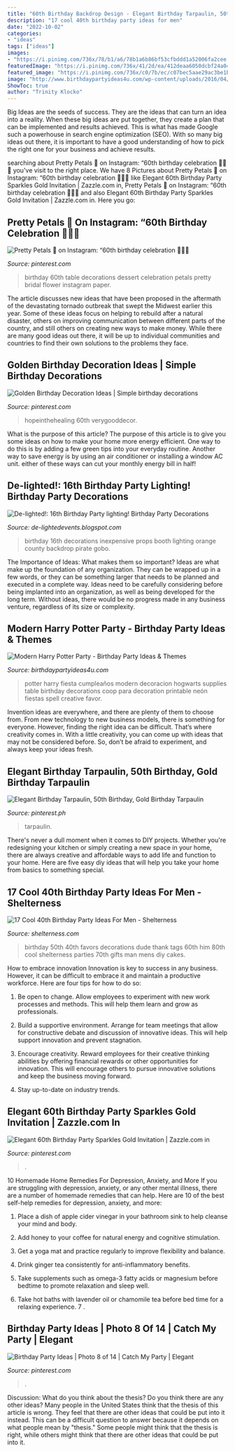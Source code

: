 ```yaml
---
title: "60th Birthday Backdrop Design - Elegant Birthday Tarpaulin, 50th Birthday, Gold Birthday Tarpaulin"
description: "17 cool 40th birthday party ideas for men"
date: "2022-10-02"
categories:
- "ideas"
tags: ["ideas"]
images:
- "https://i.pinimg.com/736x/78/b1/a6/78b1a6b86bf53cfbddd1a52006fa2cee.jpg"
featuredImage: "https://i.pinimg.com/736x/41/2d/ea/412deaa6050dcbf24a047dae12e0d0bc.jpg"
featured_image: "https://i.pinimg.com/736x/c0/7b/ec/c07bec5aae29ac3be1b86139861ebf97.jpg"
image: "http://www.birthdaypartyideas4u.com/wp-content/uploads/2016/04/Modern-Harry-Potter-Party-Hogwarts-Food-550x792.jpg"
ShowToc: true
author: "Trinity Klocko"
---
```



Big Ideas are the seeds of success. They are the ideas that can turn an idea into a reality. When these big ideas are put together, they create a plan that can be implemented and results achieved. This is what has made Google such a powerhouse in search engine optimization (SEO). With so many big ideas out there, it is important to have a good understanding of how to pick the right one for your business and achieve results.

	

		
searching about Pretty Petals 🌸 on Instagram: “60th birthday celebration 🌸🌸🌸 you've visit to the right place. We have 8 Pictures about Pretty Petals 🌸 on Instagram: “60th birthday celebration 🌸🌸🌸 like Elegant 60th Birthday Party Sparkles Gold Invitation | Zazzle.com in, Pretty Petals 🌸 on Instagram: “60th birthday celebration 🌸🌸🌸 and also Elegant 60th Birthday Party Sparkles Gold Invitation | Zazzle.com in. Here you go:
		
    
## Pretty Petals 🌸 On Instagram: “60th Birthday Celebration 🌸🌸🌸

<img loading=lazy src="https://i.pinimg.com/736x/41/2d/ea/412deaa6050dcbf24a047dae12e0d0bc.jpg" onerror="this.onerror=null;this.src='https://tse4.mm.bing.net/th?id=OIP.fWsjTRVZ8ZUsGOz1j3efcQHaJQ&amp;pid=15.1';" alt="Pretty Petals 🌸 on Instagram: “60th birthday celebration 🌸🌸🌸">

_Source: pinterest.com_

>birthday 60th table decorations dessert celebration petals pretty bridal flower instagram paper. 

	

The article discusses new ideas that have been proposed in the aftermath of the devastating tornado outbreak that swept the Midwest earlier this year. Some of these ideas focus on helping to rebuild after a natural disaster, others on improving communication between different parts of the country, and still others on creating new ways to make money. While there are many good ideas out there, it will be up to individual communities and countries to find their own solutions to the problems they face.

    
## Golden Birthday Decoration Ideas | Simple Birthday Decorations

<img loading=lazy src="https://i.pinimg.com/736x/78/b1/a6/78b1a6b86bf53cfbddd1a52006fa2cee.jpg" onerror="this.onerror=null;this.src='https://tse2.mm.bing.net/th?id=OIP.Nhrf3WTb1rB7FbSJkkjnZQHaFj&amp;pid=15.1';" alt="Golden Birthday Decoration Ideas | Simple birthday decorations">

_Source: pinterest.com_

>hopeinthehealing 60th verygooddecor. 

	

What is the purpose of this article?
The purpose of this article is to give you some ideas on how to make your home more energy efficient. One way to do this is by adding a few green tips into your everyday routine. Another way to save energy is by using an air conditioner or installing a window AC unit. either of these ways can cut your monthly energy bill in half!

    
## De-lighted!: 16th Birthday Party Lighting! Birthday Party Decorations

<img loading=lazy src="http://2.bp.blogspot.com/-VGipz1mBsOc/T931G3sAfbI/AAAAAAAAAVc/A3NmzrVU2c8/s1600/IMG_3730.JPG" onerror="this.onerror=null;this.src='https://tse3.mm.bing.net/th?id=OIP.sGf2gfEQejvC4sJfeiufGAHaLG&amp;pid=15.1';" alt="De-lighted!: 16th Birthday Party lighting! Birthday Party Decorations">

_Source: de-lightedevents.blogspot.com_

>birthday 16th decorations inexpensive props booth lighting orange county backdrop pirate gobo. 

	

The Importance of Ideas: What makes them so important?
Ideas are what make up the foundation of any organization. They can be wrapped up in a few words, or they can be something larger that needs to be planned and executed in a complete way. Ideas need to be carefully considering before being implanted into an organization, as well as being developed for the long term. Without ideas, there would be no progress made in any business venture, regardless of its size or complexity.

    
## Modern Harry Potter Party - Birthday Party Ideas &amp; Themes

<img loading=lazy src="http://www.birthdaypartyideas4u.com/wp-content/uploads/2016/04/Modern-Harry-Potter-Party-Hogwarts-Food-550x792.jpg" onerror="this.onerror=null;this.src='https://tse3.mm.bing.net/th?id=OIP.A39PmggYQx6IRRS11sLGJQHaKq&amp;pid=15.1';" alt="Modern Harry Potter Party - Birthday Party Ideas &amp; Themes">

_Source: birthdaypartyideas4u.com_

>potter harry fiesta cumpleaños modern decoracion hogwarts supplies table birthday decorations coop para decoration printable neón fiestas spell creative favor. 

	

Invention ideas are everywhere, and there are plenty of them to choose from. From new technology to new business models, there is something for everyone. However, finding the right idea can be difficult. That’s where creativity comes in. With a little creativity, you can come up with ideas that may not be considered before. So, don’t be afraid to experiment, and always keep your ideas fresh.

    
## Elegant Birthday Tarpaulin, 50th Birthday, Gold Birthday Tarpaulin

<img loading=lazy src="https://i.pinimg.com/736x/c0/7b/ec/c07bec5aae29ac3be1b86139861ebf97.jpg" onerror="this.onerror=null;this.src='https://tse3.mm.bing.net/th?id=OIP.oYJfM2CHQptjbF5xRQZZwQHaF7&amp;pid=15.1';" alt="Elegant Birthday Tarpaulin, 50th Birthday, Gold Birthday Tarpaulin">

_Source: pinterest.ph_

>tarpaulin. 

	

There's never a dull moment when it comes to DIY projects. Whether you're redesigning your kitchen or simply creating a new space in your home, there are always creative and affordable ways to add life and function to your home. Here are five easy diy ideas that will help you take your home from basics to something special.

    
## 17 Cool 40th Birthday Party Ideas For Men - Shelterness

<img loading=lazy src="http://i.shelterness.com/2017/02/07-vintage-dude-thank-tags-for-party-favors.jpg" onerror="this.onerror=null;this.src='https://tse3.mm.bing.net/th?id=OIP.Ne2XOytjrLigGekK1BxSpwHaJ4&amp;pid=15.1';" alt="17 Cool 40th Birthday Party Ideas For Men - Shelterness">

_Source: shelterness.com_

>birthday 50th 40th favors decorations dude thank tags 60th him 80th cool shelterness parties 70th gifts man mens diy cakes. 

	

How to embrace innovation
Innovation is key to success in any business. However, it can be difficult to embrace it and maintain a productive workforce. Here are four tips for how to do so:
1) Be open to change. Allow employees to experiment with new work processes and methods. This will help them learn and grow as professionals.

2) Build a supportive environment. Arrange for team meetings that allow for constructive debate and discussion of innovative ideas. This will help support innovation and prevent stagnation.

3) Encourage creativity. Reward employees for their creative thinking abilities by offering financial rewards or other opportunities for innovation. This will encourage others to pursue innovative solutions and keep the business moving forward.

4) Stay up-to-date on industry trends.

    
## Elegant 60th Birthday Party Sparkles Gold Invitation | Zazzle.com In

<img loading=lazy src="https://i.pinimg.com/736x/49/a1/93/49a19386a72bb7927f464d28743deed2.jpg" onerror="this.onerror=null;this.src='https://tse2.mm.bing.net/th?id=OIP.SkkIIPuuRq20lbElhvgClwHaHa&amp;pid=15.1';" alt="Elegant 60th Birthday Party Sparkles Gold Invitation | Zazzle.com in">

_Source: pinterest.com_

>. 

	

10 Homemade Home Remedies For Depression, Anxiety, and More
If you are struggling with depression, anxiety, or any other mental illness, there are a number of homemade remedies that can help. Here are 10 of the best self-help remedies for depression, anxiety, and more:
1. Place a dish of apple cider vinegar in your bathroom sink to help cleanse your mind and body.

2. Add honey to your coffee for natural energy and cognitive stimulation.

3. Get a yoga mat and practice regularly to improve flexibility and balance.

4. Drink ginger tea consistently for anti-inflammatory benefits.

5. Take supplements such as omega-3 fatty acids or magnesium before bedtime to promote relaxation and sleep well.

6. Take hot baths with lavender oil or chamomile tea before bed time for a relaxing experience.      7 .

    
## Birthday Party Ideas | Photo 8 Of 14 | Catch My Party | Elegant

<img loading=lazy src="https://i.pinimg.com/736x/f9/1c/d6/f91cd62c9b0a4fc40b0c550246262c2f.jpg" onerror="this.onerror=null;this.src='https://tse4.mm.bing.net/th?id=OIP.wC4DzdtIuU3e2uFQ_i5CxwHaFj&amp;pid=15.1';" alt="Birthday Party Ideas | Photo 8 of 14 | Catch My Party | Elegant">

_Source: pinterest.com_

>. 

	

Discussion: What do you think about the thesis? Do you think there are any other ideas?
Many people in the United States think that the thesis of this article is wrong. They feel that there are other ideas that could be put into it instead. This can be a difficult question to answer because it depends on what people mean by "thesis." Some people might think that the thesis is right, while others might think that there are other ideas that could be put into it.

